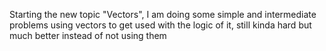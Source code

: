 Starting the new topic "Vectors", I am doing some simple and intermediate problems using vectors to get used with the logic of it, still kinda hard but much better instead of not using them
